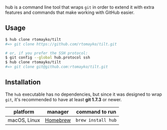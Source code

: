 hub is a command line tool that wraps `git` in order to extend it with extra
features and commands that make working with GitHub easier.

<!-- [contact Support](https://github.com/contact) -->

Usage
-----

``` sh
$ hub clone rtomayko/tilt
#=> git clone https://github.com/rtomayko/tilt.git

# or, if you prefer the SSH protocol:
$ git config --global hub.protocol ssh
$ hub clone rtomayko/tilt
#=> git clone git@github.com:rtomayko/tilt.git
```


Installation
------------

The `hub` executable has no dependencies, but since it was designed to wrap
`git`, it's recommended to have at least **git 1.7.3** or newer.

platform | manager | command to run
---------|---------|---------------
macOS, Linux | [Homebrew](https://docs.brew.sh/Installation) | `brew install hub`

